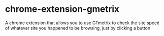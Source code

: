 # chrome-extension-gmetrix
A chrome extension that allows you to use GTmetrix to check the site speed of whatever site you happened to be browsing, just by clicking a button
